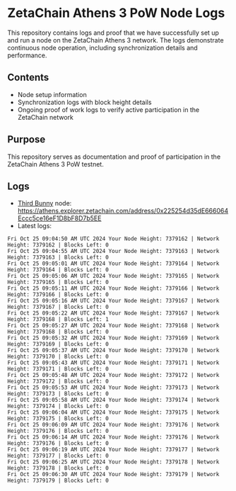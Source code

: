 # ZetaChain Athens 3 PoW Node Logs
This repository contains logs and proof that we have successfully set up and run a node on the ZetaChain Athens 3 network. The logs demonstrate continuous node operation, including synchronization details and performance.

## Contents
- Node setup information
- Synchronization logs with block height details
- Ongoing proof of work logs to verify active participation in the ZetaChain network

## Purpose
This repository serves as documentation and proof of participation in the ZetaChain Athens 3 PoW testnet.

## Logs

- [Third Bunny](https://thirdbunny.xyz/) node: https://athens.explorer.zetachain.com/address/0x225254d35dE666064Eccc5ce16eF1D8bF8D7b5EE
- Latest logs:
```
Fri Oct 25 09:04:50 AM UTC 2024 Your Node Height: 7379162 | Network Height: 7379162 | Blocks Left: 0
Fri Oct 25 09:04:55 AM UTC 2024 Your Node Height: 7379163 | Network Height: 7379163 | Blocks Left: 0
Fri Oct 25 09:05:01 AM UTC 2024 Your Node Height: 7379164 | Network Height: 7379164 | Blocks Left: 0
Fri Oct 25 09:05:06 AM UTC 2024 Your Node Height: 7379165 | Network Height: 7379165 | Blocks Left: 0
Fri Oct 25 09:05:11 AM UTC 2024 Your Node Height: 7379166 | Network Height: 7379166 | Blocks Left: 0
Fri Oct 25 09:05:16 AM UTC 2024 Your Node Height: 7379167 | Network Height: 7379167 | Blocks Left: 0
Fri Oct 25 09:05:22 AM UTC 2024 Your Node Height: 7379167 | Network Height: 7379168 | Blocks Left: 1
Fri Oct 25 09:05:27 AM UTC 2024 Your Node Height: 7379168 | Network Height: 7379168 | Blocks Left: 0
Fri Oct 25 09:05:32 AM UTC 2024 Your Node Height: 7379169 | Network Height: 7379169 | Blocks Left: 0
Fri Oct 25 09:05:37 AM UTC 2024 Your Node Height: 7379170 | Network Height: 7379170 | Blocks Left: 0
Fri Oct 25 09:05:43 AM UTC 2024 Your Node Height: 7379171 | Network Height: 7379171 | Blocks Left: 0
Fri Oct 25 09:05:48 AM UTC 2024 Your Node Height: 7379172 | Network Height: 7379172 | Blocks Left: 0
Fri Oct 25 09:05:53 AM UTC 2024 Your Node Height: 7379173 | Network Height: 7379173 | Blocks Left: 0
Fri Oct 25 09:05:58 AM UTC 2024 Your Node Height: 7379174 | Network Height: 7379174 | Blocks Left: 0
Fri Oct 25 09:06:04 AM UTC 2024 Your Node Height: 7379175 | Network Height: 7379175 | Blocks Left: 0
Fri Oct 25 09:06:09 AM UTC 2024 Your Node Height: 7379176 | Network Height: 7379176 | Blocks Left: 0
Fri Oct 25 09:06:14 AM UTC 2024 Your Node Height: 7379176 | Network Height: 7379176 | Blocks Left: 0
Fri Oct 25 09:06:19 AM UTC 2024 Your Node Height: 7379177 | Network Height: 7379177 | Blocks Left: 0
Fri Oct 25 09:06:25 AM UTC 2024 Your Node Height: 7379178 | Network Height: 7379178 | Blocks Left: 0
Fri Oct 25 09:06:30 AM UTC 2024 Your Node Height: 7379179 | Network Height: 7379179 | Blocks Left: 0
```
